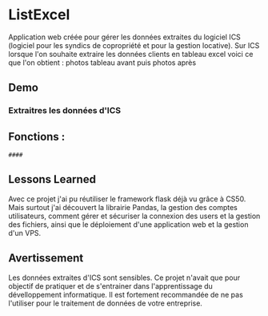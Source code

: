 
# ListExcel
Application web créée pour gérer les données extraites du logiciel ICS (logiciel pour les syndics de copropriété et pour la gestion locative). Sur ICS lorsque l'on souhaite extraire les données clients en tableau excel voici ce que l'on obtient : 
photos tableau avant puis photos après
## Demo

### Extraitres les données d'ICS 
### 


## Fonctions :
    ####
## Lessons Learned

Avec ce projet j'ai pu réutiliser le framework flask déjà vu grâce à CS50. 
Mais surtout j'ai découvert la librairie Pandas, la gestion des comptes utilisateurs, comment gérer et sécuriser la connexion des users et la gestion des fichiers, ainsi que le déploiement d'une application web et la gestion d'un VPS.  


## Avertissement
Les données extraites d'ICS sont sensibles. Ce projet n'avait que pour objectif de pratiquer et de s'entrainer dans l'apprentissage du dévelloppement informatique. Il est fortement recommandée de ne pas l'utiliser pour le traitement de données de votre entreprise.



